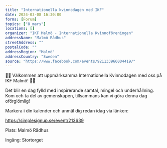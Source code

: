 ```yaml
---
title: "Internationella kvinnodagen med IKF"
date: 2024-03-08 16:30:00
forms: [Forum]
topics: ["8 mars"]
locations: []
organizer: "IKF Malmö - Internationella Kvinnoföreningen"
addressName: "Malmö Rådhus"
streetAddress: ""
postalCode: ""
addressRegion: "Malmö"
addressCountry: "Sweden"
source: "https://www.facebook.com/events/921133966004419/"
---
```

🎉🌟 Välkommen att uppmärksamma Internationella Kvinnodagen med oss på IKF Malmö! 🌟🎉

Det blir en dag fylld med inspirerande samtal, mingel och underhållning. Kom och ta del av gemenskapen, tillsammans kan vi göra denna dag oförglömlig!

Markera i din kalender och anmäl dig redan idag via länken:

https://simplesignup.se/event/213639

Plats: Malmö Rådhus

Ingång: Stortorget